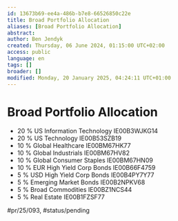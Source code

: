 ```yaml
---
id: 13673b69-ee4a-486b-b7e8-66526850c22e
title: Broad Portfolio Allocation
aliases: [Broad Portfolio Allocation]
abstract:
author: Ben Jendyk
created: Thursday, 06 June 2024, 01:15:00 UTC+02:00
access: public
language: en
tags: []
broader: []
modified: Monday, 20 January 2025, 04:24:11 UTC+01:00
---
```


# Broad Portfolio Allocation

- 20 % US Information Technology IE00B3WJKG14
- 20 % US Technology IE00B53SZB19
- 10 % Global Healthcare IE00BM67HK77
- 10 % Global Industrials IE00BM67HV82
- 10 % Global Consumer Staples IE00BM67HN09
- 10 % EUR High Yield Corp Bonds IE00B66F4759
- 5 % USD High Yield Corp Bonds IE00B4PY7Y77
- 5 % Emerging Market Bonds IE00B2NPKV68
- 5 % Broad Commodities IE00BZ1NCS44
- 5 % Real Estate IE00B1FZSF77


#pr/25/093, #status/pending